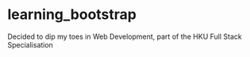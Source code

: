 # learning_bootstrap
Decided to dip my toes in Web Development, part of the HKU Full Stack Specialisation
